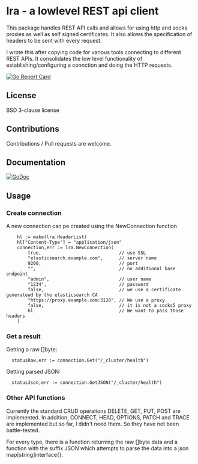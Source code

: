 # lra - a lowlevel REST api client

This package handles REST API calls and allows for using http and socks proxies
as well as self signed certificates. It also allows the specification of
headers to be sent with every request.

I wrote this after copying code for various tools connecting to different REST
APIs. It consolidates the low level functionality of establishing/configuring
a connction and doing the HTTP requests.

[![Go Report Card](https://goreportcard.com/badge/joernott/lra)](https://goreportcard.com/report/joernott/lra)

## License
BSD 3-clause license

## Contributions
Contributions / Pull requests are welcome. 

## Documentation
[![GoDoc](https://godoc.org/github.com/joernott/lra?status.svg)](https://godoc.org/github.com/joernott/lra)

## Usage

### Create connection
A new connection can pe created using the NewConnection function
```
	hl := make(lra.HeaderList)
	hl["Content-Type"] = "application/json"
	connection,err := lra.NewConnection(
		true,                             // use SSL
		"elasticsearch.example.com",      // server name
		9200,                             // port
		"",                               // no additional base endpoint
		"admin",                          // user name
		"1234",                           // password
		false,                            // we use a certificate generatewd by the elasticsearch CA
		"https://proxy.example.com:3128", // We use a proxy
		false,                            // it is not a socks5 proxy
		hl                                // We want to pass those headers
	)
```
### Get a result
Getting a raw []byte:
```
  statusRaw,err := connection.Get("/_cluster/health")
```

Getting parsed JSON:
```
  statusJson,err := connection.GetJSON("/_cluster/health")
```

### Other API functions
Currently the standard CRUD operations DELETE, GET, PUT, POST are implemented.
In addition, CONNECT, HEAD, OPTIONS, PATCH and TRACE are implemented but so far,
I didn't need them. So they have not been battle-tested.

For every type, there is a function returning the raw []byte data and a function
with the suffix JSON which attempts to parse the data into a json map[string]interface{}.
